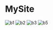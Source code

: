 # MySite

![b1](https://user-images.githubusercontent.com/46397935/215463611-89c2846b-6441-45dd-a777-dfee56d8fcbc.png)
![b2](https://user-images.githubusercontent.com/46397935/215463646-1ef57fdb-7d17-471e-a192-5180f5879b74.png)
![b3](https://user-images.githubusercontent.com/46397935/215463670-9c868c11-da99-4b6f-87e6-8e27ba2b4dc8.png)
![b5](https://user-images.githubusercontent.com/46397935/215463687-a83d542c-d998-4103-b884-54da07531223.png)
